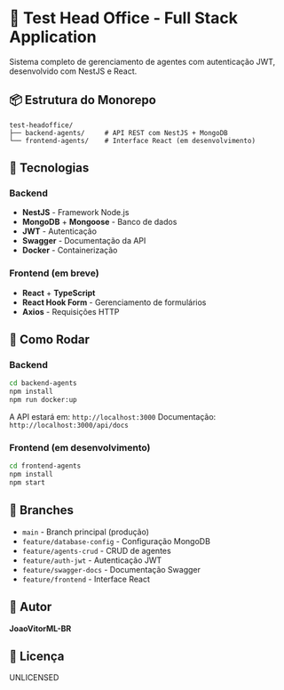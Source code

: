# 🚀 Test Head Office - Full Stack Application

Sistema completo de gerenciamento de agentes com autenticação JWT, desenvolvido com NestJS e React.

## 📦 Estrutura do Monorepo

```
test-headoffice/
├── backend-agents/     # API REST com NestJS + MongoDB
└── frontend-agents/    # Interface React (em desenvolvimento)
```

## 🔧 Tecnologias

### Backend
- **NestJS** - Framework Node.js
- **MongoDB** + **Mongoose** - Banco de dados
- **JWT** - Autenticação
- **Swagger** - Documentação da API
- **Docker** - Containerização

### Frontend (em breve)
- **React** + **TypeScript**
- **React Hook Form** - Gerenciamento de formulários
- **Axios** - Requisições HTTP

## 🚀 Como Rodar

### Backend

```bash
cd backend-agents
npm install
npm run docker:up
```

A API estará em: `http://localhost:3000`
Documentação: `http://localhost:3000/api/docs`

### Frontend (em desenvolvimento)

```bash
cd frontend-agents
npm install
npm start
```

## 📝 Branches

- `main` - Branch principal (produção)
- `feature/database-config` - Configuração MongoDB
- `feature/agents-crud` - CRUD de agentes
- `feature/auth-jwt` - Autenticação JWT
- `feature/swagger-docs` - Documentação Swagger
- `feature/frontend` - Interface React

## 👤 Autor

**JoaoVitorML-BR**

## 📄 Licença

UNLICENSED

